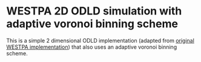 # WESTPA 2D ODLD simulation with adaptive voronoi binning scheme
This is a simple 2 dimensional ODLD implementation (adapted from [original WESTPA implementation](https://github.com/westpa/westpa/tree/master/lib/examples/odld)) 
that also uses an adaptive voronoi binning scheme. 
